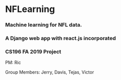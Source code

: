 # NFLearning

### Machine learning for NFL data.

### A Django web app with react.js incorporated

### CS196 FA 2019 Project

PM: Ric

Group Members: Jerry, Davis, Tejas, Victor


